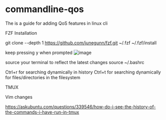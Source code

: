 # commandline-qos
The is a guide for adding QoS features in linux cli


FZF
Installation
 
git clone --depth 1 https://github.com/junegunn/fzf.git ~/.fzf
~/.fzf/install

keep pressing y when prompted
![image](https://github.com/user-attachments/assets/34a300d0-a267-4c65-b023-0e7f685a87a1)


source your terminal to reflect the latest changes
 source ~/.bashrc



Ctrl+r for searching dynamically in history
Ctrl+t for searching dynamically for files/directories in the filesystem 



TMUX





Vim changes



https://askubuntu.com/questions/339546/how-do-i-see-the-history-of-the-commands-i-have-run-in-tmux
